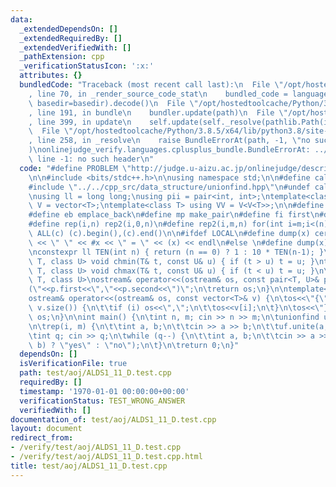 ```yaml
---
data:
  _extendedDependsOn: []
  _extendedRequiredBy: []
  _extendedVerifiedWith: []
  _pathExtension: cpp
  _verificationStatusIcon: ':x:'
  attributes: {}
  bundledCode: "Traceback (most recent call last):\n  File \"/opt/hostedtoolcache/Python/3.8.5/x64/lib/python3.8/site-packages/onlinejudge_verify/documentation/build.py\"\
    , line 70, in _render_source_code_stat\n    bundled_code = language.bundle(stat.path,\
    \ basedir=basedir).decode()\n  File \"/opt/hostedtoolcache/Python/3.8.5/x64/lib/python3.8/site-packages/onlinejudge_verify/languages/cplusplus.py\"\
    , line 191, in bundle\n    bundler.update(path)\n  File \"/opt/hostedtoolcache/Python/3.8.5/x64/lib/python3.8/site-packages/onlinejudge_verify/languages/cplusplus_bundle.py\"\
    , line 399, in update\n    self.update(self._resolve(pathlib.Path(included), included_from=path))\n\
    \  File \"/opt/hostedtoolcache/Python/3.8.5/x64/lib/python3.8/site-packages/onlinejudge_verify/languages/cplusplus_bundle.py\"\
    , line 258, in _resolve\n    raise BundleErrorAt(path, -1, \"no such header\"\
    )\nonlinejudge_verify.languages.cplusplus_bundle.BundleErrorAt: ../../cpp_src/data_structure/unionfind.hpp:\
    \ line -1: no such header\n"
  code: "#define PROBLEM \"http://judge.u-aizu.ac.jp/onlinejudge/description.jsp?id=ALDS1_11_D\"\
    \n\n#include <bits/stdc++.h>\n\nusing namespace std;\n\n#define call_from_test\n\
    #include \"../../cpp_src/data_structure/unionfind.hpp\"\n#undef call_from_test\n\
    \nusing ll = long long;\nusing pii = pair<int, int>;\ntemplate<class T> using\
    \ V = vector<T>;\ntemplate<class T> using VV = V<V<T>>;\n\n#define pb push_back\n\
    #define eb emplace_back\n#define mp make_pair\n#define fi first\n#define se second\n\
    #define rep(i,n) rep2(i,0,n)\n#define rep2(i,m,n) for(int i=m;i<(n);i++)\n#define\
    \ ALL(c) (c).begin(),(c).end()\n\n#ifdef LOCAL\n#define dump(x) cerr << __LINE__\
    \ << \" \" << #x << \" = \" << (x) << endl\n#else \n#define dump(x) true\n#endif\n\
    \nconstexpr ll TEN(int n) { return (n == 0) ? 1 : 10 * TEN(n-1); }\n\ntemplate<class\
    \ T, class U> void chmin(T& t, const U& u) { if (t > u) t = u; }\ntemplate<class\
    \ T, class U> void chmax(T& t, const U& u) { if (t < u) t = u; }\n\ntemplate<class\
    \ T, class U>\nostream& operator<<(ostream& os, const pair<T, U>& p) {\n\tos<<\"\
    (\"<<p.first<<\",\"<<p.second<<\")\";\n\treturn os;\n}\n\ntemplate<class T>\n\
    ostream& operator<<(ostream& os, const vector<T>& v) {\n\tos<<\"{\";\n\trep(i,\
    \ v.size()) {\n\t\tif (i) os<<\",\";\n\t\tos<<v[i];\n\t}\n\tos<<\"}\";\n\treturn\
    \ os;\n}\n\nint main() {\n\tint n, m; cin >> n >> m;\n\tunionfind uf;\n\tuf.init(n);\n\
    \n\trep(i, m) {\n\t\tint a, b;\n\t\tcin >> a >> b;\n\t\tuf.unite(a, b);\n\t}\n\
    \tint q; cin >> q;\n\twhile (q--) {\n\t\tint a, b;\n\t\tcin >> a >> b;\n\t\tputs(uf.same(a,\
    \ b) ? \"yes\" : \"no\");\n\t}\n\treturn 0;\n}"
  dependsOn: []
  isVerificationFile: true
  path: test/aoj/ALDS1_11_D.test.cpp
  requiredBy: []
  timestamp: '1970-01-01 00:00:00+00:00'
  verificationStatus: TEST_WRONG_ANSWER
  verifiedWith: []
documentation_of: test/aoj/ALDS1_11_D.test.cpp
layout: document
redirect_from:
- /verify/test/aoj/ALDS1_11_D.test.cpp
- /verify/test/aoj/ALDS1_11_D.test.cpp.html
title: test/aoj/ALDS1_11_D.test.cpp
---
```

